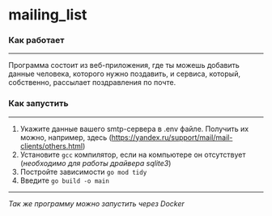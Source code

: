# mailing_list

### Как работает
--------
Программа состоит из веб-приложения, где ты можешь добавить данные человека, которого нужно поздавить, и сервиса, который, собственно, рассылает поздравления по почте.

### Как запустить
--------
1. Укажите данные вашего smtp-сервера в .env файле. Получить их можно, например, здесь (https://yandex.ru/support/mail/mail-clients/others.html)
2. Установите ```gcc``` компилятор, если на компьютере он отсутствует (*необходимо для работы драйвера sqlite3*)
3. Постройте зависимости ```go mod tidy```
4. Введите 
```go build -o main```
--------

*Так же программу можно запустить через Docker*
